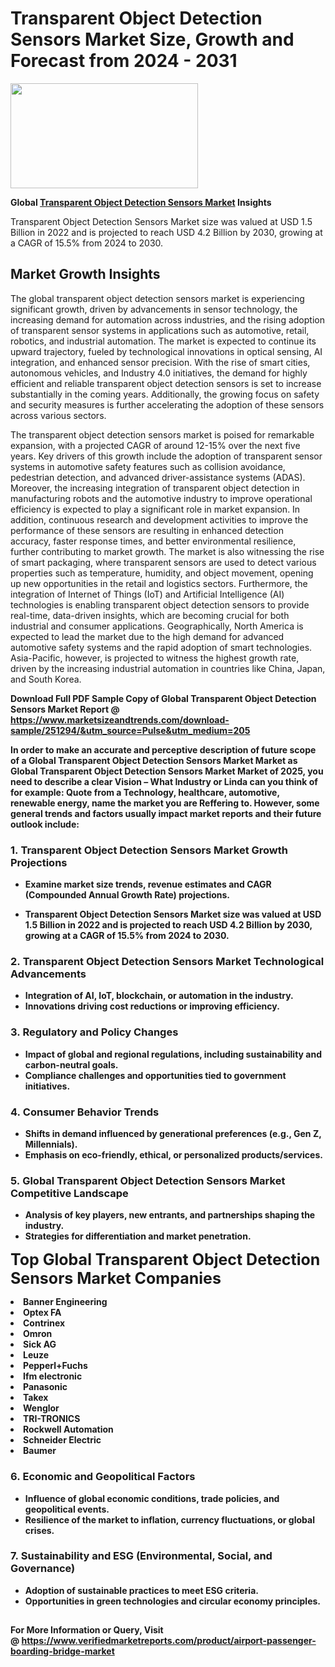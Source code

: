 <H1>Transparent Object Detection Sensors Market Size, Growth and Forecast from 2024 - 2031</H1><img class="aligncenter size-medium wp-image-584254" src="https://thirdeyenews.in/wp-content/uploads/2024/09/Global-Market-Research-300x168.jpeg" alt="" width="300" height="168" /><p><strong>Global&nbsp;<a href="https://www.marketsizeandtrends.com/download-sample/251294/&amp;utm_source=Pulse&amp;utm_medium=205">Transparent Object Detection Sensors Market</a> Insights</strong></p><p>Transparent Object Detection Sensors Market size was valued at USD 1.5 Billion in 2022 and is projected to reach USD 4.2 Billion by 2030, growing at a CAGR of 15.5% from 2024 to 2030.</p><p><h2>Market Growth Insights</h2> <p>The global transparent object detection sensors market is experiencing significant growth, driven by advancements in sensor technology, the increasing demand for automation across industries, and the rising adoption of transparent sensor systems in applications such as automotive, retail, robotics, and industrial automation. The market is expected to continue its upward trajectory, fueled by technological innovations in optical sensing, AI integration, and enhanced sensor precision. With the rise of smart cities, autonomous vehicles, and Industry 4.0 initiatives, the demand for highly efficient and reliable transparent object detection sensors is set to increase substantially in the coming years. Additionally, the growing focus on safety and security measures is further accelerating the adoption of these sensors across various sectors.</p> <p><strong></strong></p> <p>The transparent object detection sensors market is poised for remarkable expansion, with a projected CAGR of around 12-15% over the next five years. Key drivers of this growth include the adoption of transparent sensor systems in automotive safety features such as collision avoidance, pedestrian detection, and advanced driver-assistance systems (ADAS). Moreover, the increasing integration of transparent object detection in manufacturing robots and the automotive industry to improve operational efficiency is expected to play a significant role in market expansion. In addition, continuous research and development activities to improve the performance of these sensors are resulting in enhanced detection accuracy, faster response times, and better environmental resilience, further contributing to market growth. The market is also witnessing the rise of smart packaging, where transparent sensors are used to detect various properties such as temperature, humidity, and object movement, opening up new opportunities in the retail and logistics sectors. Furthermore, the integration of Internet of Things (IoT) and Artificial Intelligence (AI) technologies is enabling transparent object detection sensors to provide real-time, data-driven insights, which are becoming crucial for both industrial and consumer applications. Geographically, North America is expected to lead the market due to the high demand for advanced automotive safety systems and the rapid adoption of smart technologies. Asia-Pacific, however, is projected to witness the highest growth rate, driven by the increasing industrial automation in countries like China, Japan, and South Korea. <p><strong></p><p><span class=""><strong>Download Full PDF Sample Copy of Global Transparent Object Detection Sensors Market Report</strong> @ <a href="https://www.marketsizeandtrends.com/download-sample/251294/&amp;utm_source=Pulse&amp;utm_medium=205" target="_blank">https://www.marketsizeandtrends.com/download-sample/251294/&amp;utm_source=Pulse&amp;utm_medium=205</a></span></p><p>In order to make an accurate and perceptive description of future scope of a Global&nbsp;Transparent Object Detection Sensors Market Market as Global&nbsp;Transparent Object Detection Sensors Market Market of 2025, you need to describe a clear Vision &ndash; What Industry or Linda can you think of for example: Quote from a Technology, healthcare, automotive, renewable energy, name the market you are Reffering to. However, some general trends and factors usually impact market reports and their future outlook include:</p><h3>1.&nbsp;<strong>Transparent Object Detection Sensors Market Growth Projections</strong></h3><ul><li>Examine market size trends, revenue estimates and CAGR (Compounded Annual Growth Rate) projections.</li><li><p>Transparent Object Detection Sensors Market size was valued at USD 1.5 Billion in 2022 and is projected to reach USD 4.2 Billion by 2030, growing at a CAGR of 15.5% from 2024 to 2030.</p></li></ul><h3>2.&nbsp;<strong>Transparent Object Detection Sensors Market Technological Advancements</strong></h3><ul><li>Integration of AI, IoT, blockchain, or automation in the industry.</li><li>Innovations driving cost reductions or improving efficiency.</li></ul><h3>3.&nbsp;<strong>Regulatory and Policy Changes</strong></h3><ul><li>Impact of global and regional regulations, including sustainability and carbon-neutral goals.</li><li>Compliance challenges and opportunities tied to government initiatives.</li></ul><h3>4.&nbsp;<strong>Consumer Behavior Trends</strong></h3><ul><li>Shifts in demand influenced by generational preferences (e.g., Gen Z, Millennials).</li><li>Emphasis on eco-friendly, ethical, or personalized products/services.</li></ul><h3>5.&nbsp;<strong>Global Transparent Object Detection Sensors Market Competitive Landscape</strong></h3><ul><li>Analysis of key players, new entrants, and partnerships shaping the industry.</li><li>Strategies for differentiation and market penetration.</li></ul><p data-pm-slice="1 1 []"><span style="color: inherit; font-family: inherit; font-size: 25px;">Top Global Transparent Object Detection Sensors Market Companies</span></p><div class="" data-test-id=""><p><li>Banner Engineering</li><li> Optex FA</li><li> Contrinex</li><li> Omron</li><li> Sick AG</li><li> Leuze</li><li> Pepperl+Fuchs</li><li> Ifm electronic</li><li> Panasonic</li><li> Takex</li><li> Wenglor</li><li> TRI-TRONICS</li><li> Rockwell Automation</li><li> Schneider Electric</li><li> Baumer</li></p></div><h3>6.&nbsp;<strong>Economic and Geopolitical Factors</strong></h3><ul><li>Influence of global economic conditions, trade policies, and geopolitical events.</li><li>Resilience of the market to inflation, currency fluctuations, or global crises.</li></ul><h3>7.&nbsp;<strong>Sustainability and ESG (Environmental, Social, and Governance)</strong></h3><ul><li>Adoption of sustainable practices to meet ESG criteria.</li><li>Opportunities in green technologies and circular economy principles.</li></ul><h2><strong style="font-size: 14px;">For More Information or Query, Visit @&nbsp;</strong><a style="background-color: #ffffff; font-size: 14px;" href="https://www.marketsizeandtrends.com/report/transparent-object-detection-sensors-market/" target="_blank">https://www.verifiedmarketreports.com/product/airport-passenger-boarding-bridge-market</a></h2>
